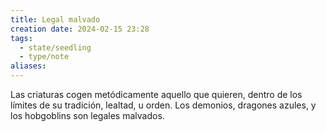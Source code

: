 ```yaml
---
title: Legal malvado
creation date: 2024-02-15 23:28
tags:
  - state/seedling
  - type/note
aliases:
---
```

Las criaturas cogen metódicamente aquello que quieren, dentro de los límites de su tradición, lealtad, u orden. Los demonios, dragones azules, y los hobgoblins son legales malvados.